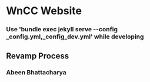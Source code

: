 # WnCC Website
### Use 'bundle exec jekyll serve --config _config.yml,_config_dev.yml' while developing
## Revamp Process
### Abeen Bhattacharya
